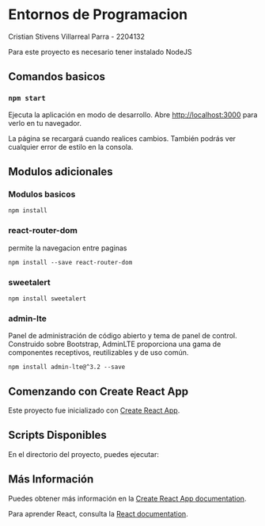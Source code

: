 # Entornos de Programacion

Cristian Stivens Villarreal Parra - 2204132

Para este proyecto es necesario tener instalado NodeJS

## Comandos basicos

### `npm start`

Ejecuta la aplicación en modo de desarrollo.
Abre [http://localhost:3000](http://localhost:3000) para verlo en tu navegador.

La página se recargará cuando realices cambios.
También podrás ver cualquier error de estilo en la consola.

## Modulos adicionales

### Modulos basicos

`npm install`

### react-router-dom

permite la navegacion entre paginas 

`npm install --save react-router-dom`

### sweetalert

`npm install sweetalert`


### admin-lte

Panel de administración de código abierto y tema de panel de control. Construido sobre Bootstrap, AdminLTE proporciona una gama de componentes receptivos, reutilizables y de uso común.

`npm install admin-lte@^3.2 --save`





## Comenzando con Create React App

Este proyecto fue inicializado con [Create React App](https://github.com/facebook/create-react-app).

## Scripts Disponibles

En el directorio del proyecto, puedes ejecutar:

## Más Información

Puedes obtener más información en la [Create React App documentation](https://facebook.github.io/create-react-app/docs/getting-started).

Para aprender React, consulta la [React documentation](https://reactjs.org/).
